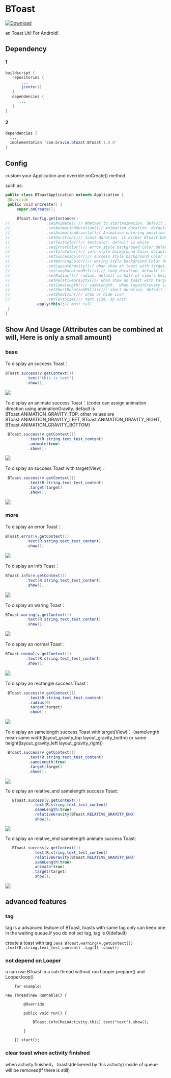 # BToast

 [![Download](https://api.bintray.com/packages/bsss/maven/BToast/images/download.svg) ](https://bintray.com/bsss/maven/BToast/_latestVersion)
 
 an Toast Util For Android!
 
 ## Dependency
 
 #### 1
 
 ```Java
 buildscript {
    repositories {
        ...
        jcenter()
    }
    dependencies {
       ...
    }
 }
 ```

#### 2
 
  ```Java
 dependencies {
    ...
    implementation 'com.bravin.btoast:BToast:1.0.0'
 }
 ```
 
 ## Config
 
 custom your Application and override onCreate() method
 
such as:

   ```Java
   public class BToastApplication extends Application {
    @Override
    public void onCreate() {
        super.onCreate();
		
        BToast.Config.getInstance()
//                .setAnimate() // Whether to startAnimation. default is fasle;
//                .setAnimationDuration()// Animation duration. default is 800 millisecond
//                .setAnimationGravity()// Animation entering position. default is BToast.ANIMATION_GRAVITY_TOP
//                .setDuration()// toast duration  is Either BToast.DURATION_SHORT or BToast.DURATION_LONG
//                .setTextColor()// textcolor. default is white
//                .setErrorColor()// error style background Color default is red
//                .setInfoColor()// info style background Color default is blue
//                .setSuccessColor()// success style background Color default is green
//                .setWarningColor()// waring style background Color default is orange
//                .setLayoutGravity()// whan show an toast with target, coder can assgin position relative to target. default is BToast.LAYOUT_GRAVITY_BOTTOM
//                .setLongDurationMillis()// long duration. default is 4500 millisecond
//                .setRadius()// radius. default is half of view's height. coder can assgin a positive value
//                .setRelativeGravity()// whan show an toast with target, coder can assgin position relative to toastself(like relativeLayout start end center), default is BToast.RELATIVE_GRAVITY_CENTER 
//                .setSameLength()// sameLength.  whan layoutGravity is BToast.LAYOUT_GRAVITY_TOP or BToast.LAYOUT_GRAVITY_BOTTOM,sameLength mean toast's width is as same as target,otherwise is same height 
//                .setShortDurationMillis()// short duration. default is 3000 millisecond
//                .setShowIcon()// show or hide icon
//                .setTextSize()// text size. sp unit
                .apply(this);// must call
    }
}
   ```
 
 
## Show And Usage (Attributes can be combined at will, Here is only a small amount)

### base
  
  To display an success Toast：
  
   ```Java
   BToast.success(v.getContext())
            .text("this is text")
            .show();
   ```
   
   ![](https://github.com/bravinshi/ImJack/blob/master/BToast_screen_cup/success.jpg) 
  
  
  To display an animate success Toast：(coder can assign animation direction using animationGravity. default is BToast.ANIMATION_GRAVITY_TOP. other values are BToast.ANIMATION_GRAVITY_LEFT, BToast.ANIMATION_GRAVITY_RIGHT, BToast.ANIMATION_GRAVITY_BOTTOM)
  
  ```Java
   BToast.success(v.getContext())
            .text(R.string.text_test_content)
            .animate(true)
            .show();
   ```
  ![](https://github.com/bravinshi/ImJack/blob/master/BToast_screen_cup/animate_success.gif) 
  
  
  To display an success Toast with target(View)：
  ```Java
   BToast.success(v.getContext())
            .text(R.string.text_test_content)
            .target(target)
            .show();
   ```
  ![](https://github.com/bravinshi/ImJack/blob/master/BToast_screen_cup/layout_bottom.jpg) 
  
  
### more

To display an error Toast：
  
   ```Java
   BToast.error(v.getContext())
            .text(R.string.text_test_content)
            .show();
   ```
   
   ![](https://github.com/bravinshi/ImJack/blob/master/BToast_screen_cup/error.jpg) 
   
   To display an info Toast：
  
   ```Java
   BToast.info(v.getContext())
            .text(R.string.text_test_content)
            .show();
   ```
   
   ![](https://github.com/bravinshi/ImJack/blob/master/BToast_screen_cup/info.jpg) 
   
   To display an waring Toast：
  
   ```Java
   BToast.waring(v.getContext())
            .text(R.string.text_test_content)
            .show();
   ```
   
   ![](https://github.com/bravinshi/ImJack/blob/master/BToast_screen_cup/warning.jpg) 
   
   To display an normal Toast：
  
   ```Java
   BToast.normal(v.getContext())
            .text(R.string.text_test_content)
            .show();
   ```
   
   ![](https://github.com/bravinshi/ImJack/blob/master/BToast_screen_cup/normal.jpg) 
  
  To display an rectangle success Toast：
  
  ```Java
   BToast.success(v.getContext())
            .text(R.string.text_test_content)
            .radius(0)
            .target(target)
            .show();
   ```
   
   ![](https://github.com/bravinshi/ImJack/blob/master/BToast_screen_cup/radius0.jpg) 
 
 
 To display an samelength success Toast with target(View)：  (samelength mean same width(layout_gravity_top layout_gravity_bottm) or same height(layout_gravity_left layout_gravity_right))
  ```Java
   BToast.success(v.getContext())
            .text(R.string.text_test_content)
            .sameLength(true)
            .target(target)
            .show();
   ```
  ![](https://github.com/bravinshi/ImJack/blob/master/BToast_screen_cup/layout_bottom_samelength.jpg) 
 
 
 To display an relative_end samelength success Toast:
```Java
   BToast.success(v.getContext())
            .text(R.string.text_test_content)
            .sameLength(true)
            .relativeGravity(BToast.RELATIVE_GRAVITY_END)
            .show();
   ```
   
   ![](https://github.com/bravinshi/ImJack/blob/master/BToast_screen_cup/relative_end_samelength.jpg) 
   
   
   To display an relative_end samelength animate success Toast:
```Java
   BToast.success(v.getContext())
            .text(R.string.text_test_content)
            .relativeGravity(BToast.RELATIVE_GRAVITY_END)
            .sameLength(true)
            .animate(true)
            .target(target)
            .show();
   ```
   
   ![](https://github.com/bravinshi/ImJack/blob/master/BToast_screen_cup/relative_end_samelength_animate_success.gif) 
   
   
 ## advanced features
 
 ### tag
tag is a advanced feature of BToast, toasts with same tag only can keep one in the waiting queue.if you do not set tag, tag is 0(default)

create a toast with tag
        ```Java
BToast.warning(v.getContext())
            .text(R.string.text_test_content)
            .tag(1)
            .show();
		```

 ### not depend on Looper
 u can use BToast in a sub thread without run Looper.prepare() and Looper.loop()  
 
        for example:  
		
    new Thread(new Runnable() {  
	
            @Override  
			
            public void run() {  
			
                BToast.info(MainActivity.this).text("text").show();  
				
            }  
			
        }).start();


 ### clear toast when activity finished
 when activity finished， toasts(delivered by this activity) inside of queue will be removed(If there is still)
 


 